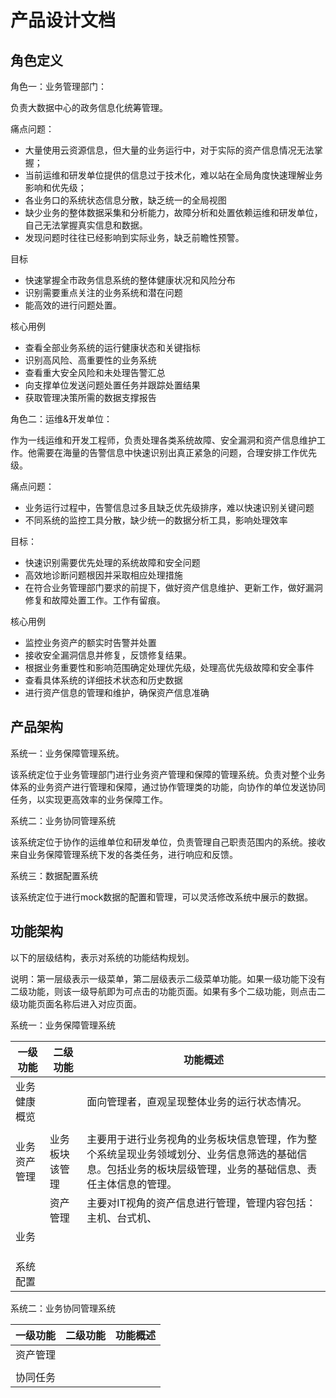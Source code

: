 # 产品设计文档

## 角色定义

角色一：业务管理部门：

负责大数据中心的政务信息化统筹管理。

痛点问题：

- 大量使用云资源信息，但大量的业务运行中，对于实际的资产信息情况无法掌握；
- 当前运维和研发单位提供的信息过于技术化，难以站在全局角度快速理解业务影响和优先级；
- 各业务口的系统状态信息分散，缺乏统一的全局视图
- 缺少业务的整体数据采集和分析能力，故障分析和处置依赖运维和研发单位，自己无法掌握真实信息和数据。
- 发现问题时往往已经影响到实际业务，缺乏前瞻性预警。



目标

- 快速掌握全市政务信息系统的整体健康状况和风险分布
- 识别需要重点关注的业务系统和潜在问题
- 能高效的进行问题处置。



核心用例

- 查看全部业务系统的运行健康状态和关键指标
- 识别高风险、高重要性的业务系统
- 查看重大安全风险和未处理告警汇总
- 向支撑单位发送问题处置任务并跟踪处置结果
- 获取管理决策所需的数据支撑报告



角色二：运维&开发单位：

作为一线运维和开发工程师，负责处理各类系统故障、安全漏洞和资产信息维护工作。他需要在海量的告警信息中快速识别出真正紧急的问题，合理安排工作优先级。

痛点问题：

- 业务运行过程中，告警信息过多且缺乏优先级排序，难以快速识别关键问题
- 不同系统的监控工具分散，缺少统一的数据分析工具，影响处理效率



目标：

- 快速识别需要优先处理的系统故障和安全问题
- 高效地诊断问题根因并采取相应处理措施
- 在符合业务管理部门要求的前提下，做好资产信息维护、更新工作，做好漏洞修复和故障处置工作。工作有留痕。



核心用例

- 监控业务资产的额实时告警并处置
- 接收安全漏洞信息并修复，反馈修复结果。
- 根据业务重要性和影响范围确定处理优先级，处理高优先级故障和安全事件
- 查看具体系统的详细技术状态和历史数据
- 进行资产信息的管理和维护，确保资产信息准确



## 产品架构

系统一：业务保障管理系统。

该系统定位于业务管理部门进行业务资产管理和保障的管理系统。负责对整个业务体系的业务资产进行管理和保障，通过协作管理类的功能，向协作的单位发送协同任务，以实现更高效率的业务保障工作。



系统二：业务协同管理系统

该系统定位于协作的运维单位和研发单位，负责管理自己职责范围内的系统。接收来自业务保障管理系统下发的各类任务，进行响应和反馈。



系统三：数据配置系统

该系统定位于进行mock数据的配置和管理，可以灵活修改系统中展示的数据。



## 功能架构

以下的层级结构，表示对系统的功能结构规划。

说明：第一层级表示一级菜单，第二层级表示二级菜单功能。如果一级功能下没有二级功能，则该一级导航即为可点击的功能页面。如果有多个二级功能，则点击二级功能页面名称后进入对应页面。



系统一：业务保障管理系统

| 一级功能     | 二级功能       | 功能概述                                                     |
| ------------ | -------------- | ------------------------------------------------------------ |
| 业务健康概览 |                | 面向管理者，直观呈现整体业务的运行状态情况。                 |
|              |                |                                                              |
| 业务资产管理 | 业务板块该管理 | 主要用于进行业务视角的业务板块信息管理，作为整个系统呈现业务领域划分、业务信息筛选的基础信息。包括业务的板块层级管理，业务的基础信息、责任主体信息的管理。 |
|              | 资产管理       | 主要对IT视角的资产信息进行管理，管理内容包括：主机、台式机、 |
| 业务         |                |                                                              |
|              |                |                                                              |
|              |                |                                                              |
|              |                |                                                              |
| 系统配置     |                |                                                              |

系统二：业务协同管理系统

| 一级功能 | 二级功能 | 功能概述 |
| -------- | -------- | -------- |
| 资产管理 |          |          |
|          |          |          |
| 协同任务 |          |          |



